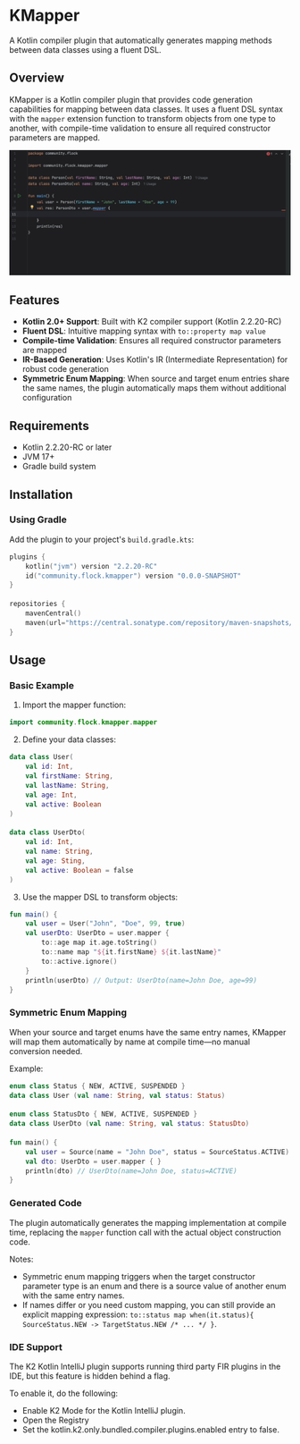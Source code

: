 # KMapper

A Kotlin compiler plugin that automatically generates mapping methods between data classes using a fluent DSL.

## Overview

KMapper is a Kotlin compiler plugin that provides code generation capabilities for mapping between data classes. It uses a fluent DSL syntax with the `mapper` extension function to transform objects from one type to another, with compile-time validation to ensure all required constructor parameters are mapped.

![KMapper Demo](static/demo.gif)

## Features

- **Kotlin 2.0+ Support**: Built with K2 compiler support (Kotlin 2.2.20-RC)
- **Fluent DSL**: Intuitive mapping syntax with `to::property map value`
- **Compile-time Validation**: Ensures all required constructor parameters are mapped
- **IR-Based Generation**: Uses Kotlin's IR (Intermediate Representation) for robust code generation
- **Symmetric Enum Mapping**: When source and target enum entries share the same names, the plugin automatically maps them without additional configuration

## Requirements

- Kotlin 2.2.20-RC or later
- JVM 17+
- Gradle build system

## Installation

### Using Gradle

Add the plugin to your project's `build.gradle.kts`:

```kotlin
plugins {
    kotlin("jvm") version "2.2.20-RC"
    id("community.flock.kmapper") version "0.0.0-SNAPSHOT"
}

repositories {
    mavenCentral()
    maven(url="https://central.sonatype.com/repository/maven-snapshots/")
}
```

## Usage

### Basic Example

1. Import the mapper function:

```kotlin
import community.flock.kmapper.mapper
```

2. Define your data classes:

```kotlin
data class User(
    val id: Int, 
    val firstName: String, 
    val lastName: String, 
    val age: Int, 
    val active: Boolean
)

data class UserDto(
    val id: Int, 
    val name: String, 
    val age: Sting, 
    val active: Boolean = false
)
```

3. Use the mapper DSL to transform objects:

```kotlin
fun main() {
    val user = User("John", "Doe", 99, true)
    val userDto: UserDto = user.mapper {
        to::age map it.age.toString()
        to::name map "${it.firstName} ${it.lastName}"
        to::active.ignore()
    }
    println(userDto) // Output: UserDto(name=John Doe, age=99)
}
```

### Symmetric Enum Mapping

When your source and target enums have the same entry names, KMapper will map them automatically by name at compile time—no manual conversion needed.

Example:

```kotlin
enum class Status { NEW, ACTIVE, SUSPENDED }
data class User (val name: String, val status: Status)

enum class StatusDto { NEW, ACTIVE, SUSPENDED }
data class UserDto (val name: String, val status: StatusDto)

fun main() {
    val user = Source(name = "John Doe", status = SourceStatus.ACTIVE)
    val dto: UserDto = user.mapper { }
    println(dto) // UserDto(name=John Doe, status=ACTIVE)
}
```

### Generated Code

The plugin automatically generates the mapping implementation at compile time, replacing the `mapper` function call with the actual object construction code.



Notes:
- Symmetric enum mapping triggers when the target constructor parameter type is an enum and there is a source value of another enum with the same entry names.
- If names differ or you need custom mapping, you can still provide an explicit mapping expression: `to::status map when(it.status){ SourceStatus.NEW -> TargetStatus.NEW /* ... */ }`.

### IDE Support
The K2 Kotlin IntelliJ plugin supports running third party FIR plugins in the IDE, but this feature is hidden behind a flag.

To enable it, do the following:

- Enable K2 Mode for the Kotlin IntelliJ plugin.
- Open the Registry
- Set the kotlin.k2.only.bundled.compiler.plugins.enabled entry to false.